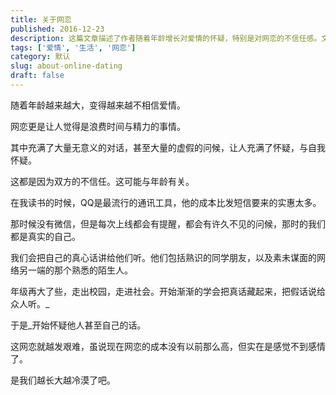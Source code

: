 ```yaml
---
title: 关于网恋
published: 2016-12-23
description: 这篇文章描述了作者随着年龄增长对爱情的怀疑，特别是对网恋的不信任感。文章回顾了过去使用QQ时的真诚交流，与现在社会中隐藏真实情感和说假话的对比，导致了对他人和自己的不信任。作者认为这种变化可能与年龄有关，现在的网恋虽然成本降低，但感觉不到真实的感情，暗示了人们随着成长可能变得越发冷漠。
tags: ['爱情', '生活', '网恋']
category: 默认
slug: about-online-dating
draft: false
---
```


随着年龄越来越大，变得越来越不相信爱情。 

网恋更是让人觉得是浪费时间与精力的事情。 

其中充满了大量无意义的对话，甚至大量的虚假的问候，让人充满了怀疑，与自我怀疑。 

这都是因为双方的不信任。这可能与年龄有关。 

在我读书的时候，QQ是最流行的通讯工具，他的成本比发短信要来的实惠太多。

那时候没有微信，但是每次上线都会有提醒，都会有许久不见的问候，那时的我们都是真实的自己。

我们会把自己的真心话讲给他们听。他们包括熟识的同学朋友，以及素未谋面的网络另一端的那个熟悉的陌生人。 

年级再大了些，走出校园，走进社会。开始渐渐的学会把真话藏起来，把假话说给众人听。_

于是_开始怀疑他人甚至自己的话。

这网恋就越发艰难，虽说现在网恋的成本没有以前那么高，但实在是感觉不到感情了。 

是我们越长大越冷漠了吧。